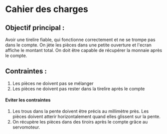 # Cahier des charges #

## Objectif principal : ##

<p> Avoir une tirelire fiable, qui fonctionne correctement et ne se trompe pas dans le compte. On jète les pièces dans une petite ouverture et l'ecran affiche le montant total. On doit être capable de récupérer la monnaie après le compte. </p>

## Contraintes : ##
<ol> 
  <li> Les pièces ne doivent pas se mélanger </li>
  <li> Les pièces ne doivent pas rester dans la tirelire après le compte</li>
</ol>

#### Eviter les contraintes ####
<ol> 
  <li> Les trous dans la pente doivent être précis au millimètre près. Les pièces doivent atterir horizontalement quand elles glissent sur la pente. </li>
  <li> On récupère les pièces dans des tiroirs après le compte grâce au servomoteur.</li>
</ol>



